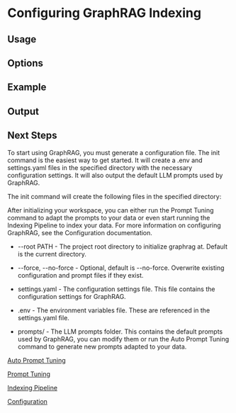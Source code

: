 # Configuring GraphRAG Indexing

## Usage

## Options

## Example

## Output

## Next Steps

To start using GraphRAG, you must generate a configuration file. The init command is the easiest way to get started. It will create a .env and settings.yaml files in the specified directory with the necessary configuration settings. It will also output the default LLM prompts used by GraphRAG.

The init command will create the following files in the specified directory:

After initializing your workspace, you can either run the Prompt Tuning command to adapt the prompts to your data or even start running the Indexing Pipeline to index your data. For more information on configuring GraphRAG, see the Configuration documentation.

- --root PATH - The project root directory to initialize graphrag at. Default is the current directory.
- --force, --no-force - Optional, default is --no-force. Overwrite existing configuration and prompt files if they exist.

- settings.yaml - The configuration settings file. This file contains the configuration settings for GraphRAG.
- .env - The environment variables file. These are referenced in the settings.yaml file.
- prompts/ - The LLM prompts folder. This contains the default prompts used by GraphRAG, you can modify them or run the Auto Prompt Tuning command to generate new prompts adapted to your data.

[](#__codelineno-0-1)

[](#__codelineno-1-1)

[Auto Prompt Tuning](https://microsoft.github.io/graphrag/../../prompt_tuning/auto_prompt_tuning/)

[Prompt Tuning](https://microsoft.github.io/graphrag/../../prompt_tuning/auto_prompt_tuning/)

[Indexing Pipeline](https://microsoft.github.io/graphrag/../../index/overview/)

[Configuration](https://microsoft.github.io/graphrag/../overview/)


